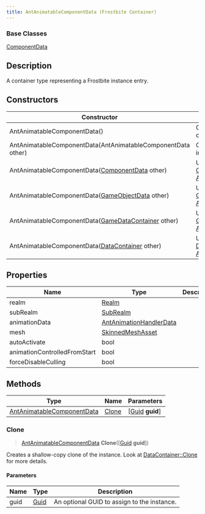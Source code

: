 ```yaml
---
title: AntAnimatableComponentData (Frostbite Container)
---
```

### Base Classes

[ComponentData](ComponentData)

## Description

A container type representing a Frostbite instance entry.

## Constructors

| Constructor                                                                           | Description                                                                                                                                 |
| ------------------------------------------------------------------------------------- | ------------------------------------------------------------------------------------------------------------------------------------------- |
| AntAnimatableComponentData()                                                          | Create a new instance of this container type.                                                                                               |
| AntAnimatableComponentData(AntAnimatableComponentData other)                          | Create a reference copy of an instance of the same type.                                                                                    |
| AntAnimatableComponentData([ComponentData](ComponentData) other)                      | Upcast an instance of type [ComponentData](ComponentData) to [AntAnimatableComponentData](AntAnimatableComponentData).                      |
| AntAnimatableComponentData([GameObjectData](GameObjectData) other)                    | Upcast an instance of type [GameObjectData](GameObjectData) to [AntAnimatableComponentData](AntAnimatableComponentData).                    |
| AntAnimatableComponentData([GameDataContainer](GameDataContainer) other)              | Upcast an instance of type [GameDataContainer](GameDataContainer) to [AntAnimatableComponentData](AntAnimatableComponentData).              |
| AntAnimatableComponentData([DataContainer](/vext/ref/cls/shr/datacontainer) other) | Upcast an instance of type [DataContainer](/vext/ref/cls/shr/datacontainer) to [AntAnimatableComponentData](AntAnimatableComponentData). |

## Properties

| Name                         | Type                                               | Description |
| ---------------------------- | -------------------------------------------------- | ----------- |
| realm                        | [Realm](Realm)                                     |             |
| subRealm                     | [SubRealm](SubRealm)                               |             |
| animationData                | [AntAnimationHandlerData](AntAnimationHandlerData) |             |
| mesh                         | [SkinnedMeshAsset](SkinnedMeshAsset)               |             |
| autoActivate                 | bool                                               |             |
| animationControlledFromStart | bool                                               |             |
| forceDisableCulling          | bool                                               |             |

## Methods

| Type                                                     | Name            | Parameters                                     |
| -------------------------------------------------------- | --------------- | ---------------------------------------------- |
| [AntAnimatableComponentData](AntAnimatableComponentData) | [Clone](#clone) | \[[Guid](/vext/ref/cls/shr/guid) **guid**\] |

### Clone

> [AntAnimatableComponentData](AntAnimatableComponentData) **Clone**(\[[Guid](/vext/ref/cls/shr/guid) **guid**\])

Creates a shallow-copy clone of the instance. Look at [DataContainer::Clone](/vext/ref/cls/shr/datacontainer#clone) for more details.

#### Parameters

| Name | Type         | Description                                 |
| ---- | ------------ | ------------------------------------------- |
| guid | [Guid](Guid) | An optional GUID to assign to the instance. |
